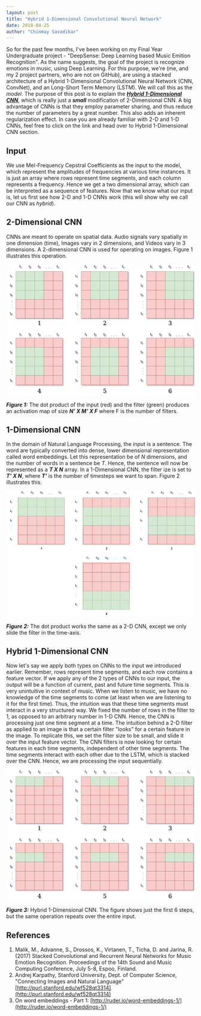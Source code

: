 ```yaml
---
layout: post
title: "Hybrid 1-Dimensional Convolutional Neural Network"
date: 2018-04-25
author: "Chinmay Savadikar"
---
```


So for the past few months, I've been working on my Final Year Undergraduate project - "DeepSense: Deep Learning based Music Emition Recognition".
As the name suggests, the goal of the project is recognize emotions in music, using Deep Learning. For this purpose, we're (me, and my 2 project partners, who are not on GitHub),
are using a stacked architecture of a Hybrid 1-Dimensional Convolutional Neural Network (CNN, ConvNet), and an Long-Short Term Memory (LSTM). We will call this as the *model*.
The purpose of this post is to explain the [***Hybrid 1-Dimensional CNN***](#hybrid-1-dimensional-cnn), which is really just a ***small*** modification of 2-Dimensional CNN. A big advantage of
CNNs is that they employ parameter sharing, and thus reduce the number of parameters by a great number. This also adds an inherent regularization effect. In case you are already familiar with 2-D and 1-D CNNs, feel free to click on the link and head over to Hybrid 1-Dimensional CNN section.

## Input
We use Mel-Frequency Cepstral Coefficients as the input to the model, which represent the amplitudes of frequencies at various time instances. It is just an array where
rows represent time segments, and each column represents a frequency. Hence we get a two dimensional array, which can be interpreted as a sequence of features. 
Now that we know what our input is, let us first see how 2-D and 1-D CNNs work (this will show why we call our CNN as *hybrid*).
 
## 2-Dimensional CNN
CNNs are meant to operate on spatial data. Audio signals vary spatially in one dimension (time), Images vary in 2 dimensions, and Videos vary in 3 dimensions. A 2-dimensional 
CNN is used for operating on images. Figure 1 illustrates this operation.

![2-D CNN](/assets/hybrid/2D_cnn1.png)

***Figure 1:*** The dot product of the input (red) and the filter (green) produces an activation map of size ***N' X M' X F*** where F is the number of filters.

## 1-Dimensional CNN
In the domain of Natural Language Processing, the input is a sentence. The word are typically converted into dense, lower dimensional representation called word embeddings.
Let this representation be of *N* dimensions, and the number of words in a sentence be *T*. Hence, the sentence will now be represented as a ***T X N*** array. In a 1-Dimensional
CNN, the filter ize is set to ***T' X N***, where ***T'*** is the number of timesteps we want to span. Figure 2 illustrates this.

![1-D CNN](/assets/hybrid/1d_cnn.jpg)

***Figure 2:*** The dot product works the same as a 2-D CNN, except we only slide the filter in the time-axis.

## Hybrid 1-Dimensional CNN
Now let's say we apply both types on CNNs to the input we introduced earlier. Remember, rows represent time segments, and each row contains a feature vector.
If we apply any of the 2 types of CNNs to our input, the output will be a function of current, past and future time segments. This is very unintuitive in context of music.
When we listen to music, we have no knowledge of the time segments to come (at least when we are listening to it for the first time). Thus, the intuition was that these
time segments must interact in a very structured way. We fixed the number of rows in the filter to 1, as opposed to an arbitrary number in 1-D CNN. Hence, the CNN is processing just one time segment at a time.
The intuition behind a 2-D filter as applied to an image is that a certain filter "looks" for a certain feature in the image. To replicate this, we set the filter size to be small, and slide it over the input feature vector.
The CNN filters is now looking for certain features in each time segments, independent of other time segments. The time segments interact with each other due to the LSTM, which is stacked over the CNN. Hence, we are processing the input sequentially.

![Hybrid 1-Dimensional CNN](/assets/hybrid/hybrid_1D_cnn.png)

***Figure 3:*** Hybrid 1-Dimensional CNN. The figure shows just the first 6 steps, but the same operation repeats over the entire input.

## References
1. Malik, M., Advanne, S., Drossos, K., Virtanen, T., Ticha, D. and Jarina, R. (2017) Stacked Convolutional and Recurrent Neural Networks for Music Emotion Recognition. Proceedings of the 14th Sound and Music Computing Conference, July 5-8, Espoo, Finland.
2. Andrej Karpathy, Stanford University, Dept. of Computer Science, "Connecting Images and Natural Language"[http://purl.stanford.edu/wf528qt3314](http://purl.stanford.edu/wf528qt3314)
3. On word embeddings - Part 1: [http://ruder.io/word-embeddings-1/](http://ruder.io/word-embeddings-1/)
